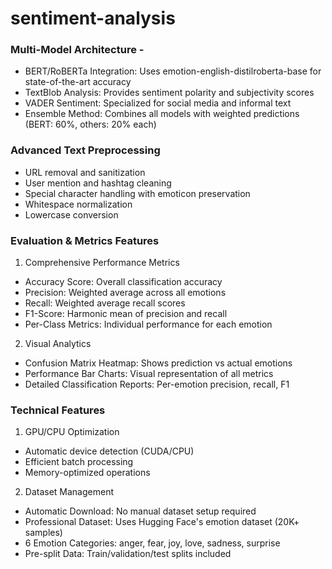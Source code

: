 # sentiment-analysis

### Multi-Model Architecture -

- BERT/RoBERTa Integration: Uses emotion-english-distilroberta-base for state-of-the-art accuracy
- TextBlob Analysis: Provides sentiment polarity and subjectivity scores
- VADER Sentiment: Specialized for social media and informal text
- Ensemble Method: Combines all models with weighted predictions (BERT: 60%, others: 20% each)

### Advanced Text Preprocessing

- URL removal and sanitization
- User mention and hashtag cleaning
- Special character handling with emoticon preservation
- Whitespace normalization
- Lowercase conversion

### Evaluation & Metrics Features

1. Comprehensive Performance Metrics

- Accuracy Score: Overall classification accuracy
- Precision: Weighted average across all emotions
- Recall: Weighted average recall scores
- F1-Score: Harmonic mean of precision and recall
- Per-Class Metrics: Individual performance for each emotion

2. Visual Analytics

- Confusion Matrix Heatmap: Shows prediction vs actual emotions
- Performance Bar Charts: Visual representation of all metrics
- Detailed Classification Reports: Per-emotion precision, recall, F1

### Technical Features

1. GPU/CPU Optimization

- Automatic device detection (CUDA/CPU)
- Efficient batch processing
- Memory-optimized operations

2. Dataset Management

- Automatic Download: No manual dataset setup required
- Professional Dataset: Uses Hugging Face's emotion dataset (20K+ samples)
- 6 Emotion Categories: anger, fear, joy, love, sadness, surprise
- Pre-split Data: Train/validation/test splits included
